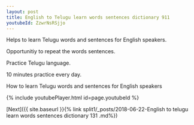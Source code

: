 ```yaml
---
layout: post
title: English to Telugu learn words sentences dictionary 911 
youtubeId: ZzwrNsRSjjo
---
```

 
 
Helps to learn Telugu words and sentences for English speakers.

Opportunitiy to repeat the words sentences. 

Practice Telugu language. 
 
10 minutes practice every day. 
 
How to learn Telugu words and sentences for English speakers 
 
{% include youtubePlayer.html id=page.youtubeId %}
 
 
[Next]({{ site.baseurl }}{% link  split1/_posts/2018-06-22-English to telugu learn words sentences dictionary 131 .md%})
 
